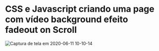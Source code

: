 # CSS e Javascript criando uma page com vídeo background efeito fadeout on Scroll


![Captura de tela em 2020-06-11 10-10-14](https://user-images.githubusercontent.com/27355729/84396310-4d7df580-abcc-11ea-9fdf-f7c15de43188.png)
